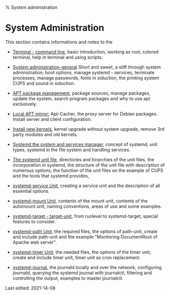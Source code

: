 % System administration

# System Administration

This section contains informations and notes to the

+ [Terminal - command line](0701-term-konsole_en.md#terminal---command-line), basic introduction, working as root, colored terminal, help in terminal and using scripts.

+ [System administration-general](0702-sys-admin-gen_en.md#system-administration-in-general) Short and sweet, a stiff through system administration; boot options, manage systemd - services, terminate processes, manage passwords, fonts in siduction, the printing system CUPS and sound in siduction.

+ [APT package management](0705-sys-admin-apt_en.md#apt-package-management), package sources, manage packages, update the system, search program packages and why to use apt exclusively. 

+ [Local APT mirror](0706-sys-admin-apt-localmirr_en.md#local-apt-mirror); Apt-Cacher, the proxy server for Debian packages. Install server and client configuration.

+ [Install new kernels](0707-sys-admin-kern-upg_en.md#kernel-upgrade), kernel upgrade without system upgrade, remove 3rd party modules and old kernels.

+ [Systemd the system and services manager](0710-systemd-start_en.md#systemd---the-system-and-services-manager), concept of systemd, unit types, systemd in the file system and handling services.

+ [The systemd unit file](0711-systemd-unit-datei_en.md#systemd-unit-file), directories and hirarchies of the unit files, the incorporation in systemd, the structure of the unit file with description of numerous options, the function of the unit files on the example of CUPS and the tools that systemd provides,

+ [systemd-service Unit](0712-systemd-service_en.md#systemd-service), creating a service unit and the description of all essential options.

+ [systemd-mount Unit](0713-systemd-mount_en.md#systemd-mount), contents of the mount unit, contents of the automount unit, naming conventions, areas of use and some examples.

+ [systemd-target - target-unit](0714-systemd-target_en.md#systemd-target---target-unit), from runlevel to systemd-target, special features to consider. 

+ [systemd-path Unit](0715-systemd-path_en.md#systemd-path), the required files, the options of path-unit, create and include path-unit and the example "Monitoring DocumentRoot of Apache web server".

+ [systemd-timer Unit](0716-systemd-timer_en.md#systemd-timer), the needed files, the options of the timer unit, create and include timer unit, timer unit as cron replacement.

+ [systemd-journal](0717-systemd-journald_en.md#system-journal), the journald locally and over the network, configuring journald, querying the systemd journal with journalctl, filtering and controlling the output, examples to master journalctl.

<div id="rev">Last edited: 2021-14-08</div>
